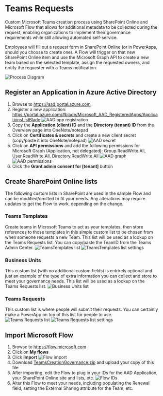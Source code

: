 # Teams Requests
Custom Microsoft Teams creation process using SharePoint Online and Microsoft Flow that allows for additional metadata to be collected during the request, enabling organizations to implement their governance requirements while still allowing automated self-service.

Employees will fill out a request form in SharePoint Online (or in PowerApps, should you choose to create one). A Flow will trigger on that new SharePoint Online item and use the Microsoft Graph API to create a new team based on the selected template, assign the requested owners, and notify the requester with a Teams notification.

![Process Diagram](Images/ProcessDiagram.png)

## Register an Application in Azure Active Directory
1. Browse to https://aad.portal.azure.com
2. Register a new application: https://portal.azure.com/#blade/Microsoft_AAD_RegisteredApps/ApplicationsListBlade
![AAD app registration](Images/AAD-AppReg.jpg)
3. Copy the **Application (client) ID** and the **Directory (tenant) ID** from the Overview page into OneNote/notepad
4. Click on **Certificates & secrets** and create a new client secret (copy/paste it into OneNote/notepad)
![AAD secret](Images/AAD-secret.jpg)
5. Click on **API permissions** and add the following permissions for Microsoft Graph (Application, not delegated): Group.ReadWrite.All, User.ReadWrite.All, Directory.ReadWrite.All
![AAD graph](Images/AAD-Graph.jpg)
![AAD permissions](Images/AAD-Permissions.jpg)
6. Click the **Grant admin consent for [tenant]** button

## Create SharePoint Online lists
The following custom lists in SharePoint are used in the sample Flow and can be modified/omitted to fit your needs. Any alterations may require updates to get the Flow to work, depending on the change.
### Teams Templates
Create teams in Microsoft Teams to act as your templates, then store references to those templates in this simple custom list to be chosen from when someone requests a new Team. This list will be used as a lookup on the Teams Requests list. You can copy/paste the TeamID from the Teams Admin Center.
![TeamsTemplates list](Images/List-TeamsTemplates.gif)
![TeamsTemplates list settings](Images/List-TeamsTemplates-Settings.gif)
### Business Units
This custom list (with no additional custom fields) is entrirely optional and just an example of the type of extra information you can collect and store to meet your governance needs. This list will be used as a lookup on the Teams Requests list. 
![Business Units list](Images/List-BusinessUnits.gif)
### Teams Requests
This custom list is where people will submit their requests. You can certainly make a PowerApp on top of this list for people to use.
![Teams Requests list](Images/List-TeamsRequests.gif)
![Teams Requests list settings](Images/List-TeamsRequests-Settings.gif)

## Import Microsoft Flow
1. Browse to https://flow.microsoft.com
2. Click on **My flows**
3. Click **Import**
![Flow import](Images/Flow-Import.jpg)
4. Download [TeamsCreationGovernance.zip](/TeamsCreationGovernance.zip) and upload your copy of this file
4. After importing, edit the Flow to plug in your IDs for the AAD Application, your SharePoint Online site and lists, etc.
![Flow IDs](Images/Flow-IDs.jpg)
5. Alter this Flow to meet your needs, including populating the Renewal field, setting the External Sharing attribute for the Team, etc.
